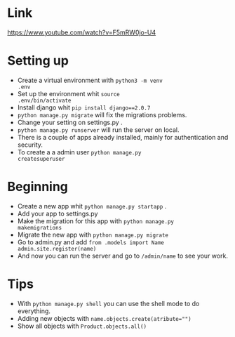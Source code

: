 # Link
https://www.youtube.com/watch?v=F5mRW0jo-U4

# Setting up

- Create a virtual environment with <code>python3 -m venv .env</code>
- Set up the environment whit <code>source .env/bin/activate</code>
- Install django whit <code>pip install django==2.0.7</code>
- <code>python manage.py migrate</code> will fix the migrations problems.
- Change your setting on settings.py .
- <code>python manage.py runserver</code> will run the server on local.
- There is a couple of apps already installed, mainly for authentication and security.
- To create a a admin user <code>python manage.py createsuperuser</code>

# Beginning

- Create a new app whit <code>python manage.py startapp</code> .
- Add your app to settings.py
- Make the migration for this app with <code>python manage.py makemigrations</code>
- Migrate the new app with <code>python manage.py migrate</code>
- Go to admin.py and add <code>from .models import Name
  admin.site.register(name)</code>
- And now you can run the server and go to <code>/admin/name</code> to see your work.


# Tips
- With <code>python manage.py shell</code> you can use the shell mode to do everything.
- Adding new objects with <code>name.objects.create(atribute="")</code>
- Show all objects with <code>Product.objects.all()
</code>